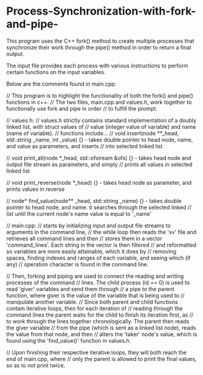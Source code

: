 # Process-Synchronization-with-fork-and-pipe-
This program uses the C++ fork() method to create multiple processes that synchronize their work through the pipe() method in order to return a final output.

The input file provides each process with various instructions to perform certain functions on the input variables.

Below are the comments found in main.cpp:

// This program is to highlight the functionality of both the fork() and pipe() functions in c++. 
// The two files, main.cpp and values.h, work together to functionally use fork and pipe in order 
// to fulfill the prompt. 

// values.h:
//      values.h strictly contains standard implementation of a doubly linked list, with struct values of
//      value (integer value of variable) and name (name of variable).
//      functions include...
//          void insert(node **_head, std::string _name, int _value) {} - takes double pointer to head node, name, and value as parameters, and inserts
//                                                                        into selected linked list

//          void print_all(node *_head, std::ofstream &ofs) {} - takes head node and output file stream as parameters, and simply
//                                                               prints all values in selected linked list

//          void print_reverse(node *_head) {} -                 takes head node as parameter, and prints values in reverse

//          node* find_value(node** _head, std::string _name) {} - takes double pointer to head node, and name. it searches through the selected linked
//                                                                 list until the current node's name value is equal to '_name'

// main.cpp:
//      starts by initializing input and output file streams to arguments in the command line,
//      the while loop then reads the 'sv' file and retrieves all command lines and then 
//      stores them in a vector 'command_lines'. Each string in the vector is then filtered
//      and reformatted so variables are more easily attainable, which it does by 
//      removing spaces, finding indexes and ranges of each variable, and seeing which (if any)
//      operation character is found in the command line. 

//      Then, forking and piping are used to connect the reading and writing processes of the command
//      lines. The child process (id == 0) is used to read 'giver' variables and send them through
//      a pipe to the parent function, where giver is the value of the variable that is being used to 
//      manipulate another variable.
//      Since both parent and child functions contain iterative loops, then for each iteration of 
//      reading through the command lines the parent waits for the child to finish its iteration first, as
//      to work through the lines together chronologically. The parent then reads the giver variable 
//      from the pipe (which is sent as a linked list node), reads the value from that node, and then
//      alters the 'taker' node's value, which is found using the 'find_value()' function in values.h.

//      Upon finishing their respective iterative loops, they will both reach the end of main.cpp, where 
//      only the parent is allowed to print the final values, so as to not print twice.

